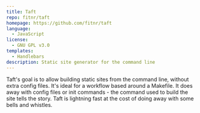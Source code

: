 ```yaml
---
title: Taft
repo: fitnr/taft
homepage: https://github.com/fitnr/taft
language:
  - JavaScript
license:
  - GNU GPL v3.0
templates:
  - Handlebars
description: Static site generator for the command line
---
```


Taft's goal is to allow building static sites from the command line, without extra config files. It's ideal for a workflow based around a Makefile. It does away with config files or init commands - the command used to build the site tells the story. Taft is lightning fast at the cost of doing away with some bells and whistles.
